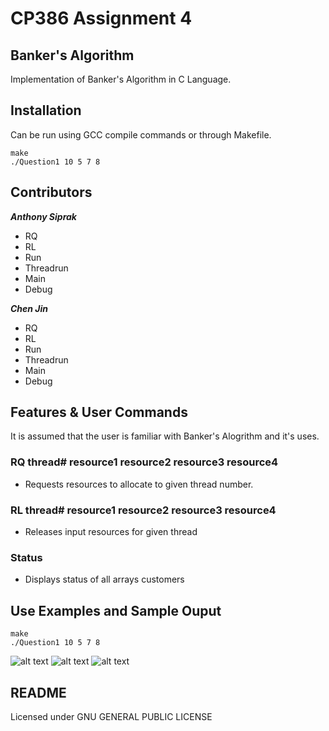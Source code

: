 # CP386 Assignment 4

## Banker's Algorithm
Implementation of Banker's Algorithm in C Language.

## Installation
Can be run using GCC compile commands or through Makefile.
```
make
./Question1 10 5 7 8
```

## Contributors
***Anthony Siprak***
- RQ
- RL
- Run
- Threadrun
- Main
- Debug

***Chen Jin***
- RQ
- RL
- Run
- Threadrun
- Main
- Debug

## Features & User Commands
It is assumed that the user is familiar with Banker's Alogrithm and it's uses.
### RQ thread# resource1 resource2 resource3 resource4
  - Requests resources to allocate to given thread number.
### RL thread# resource1 resource2 resource3 resource4  
  - Releases input resources for given thread
### Status
  - Displays status of all arrays customers

## Use Examples and Sample Ouput

```
make
./Question1 10 5 7 8
```
![alt text](https://i.ibb.co/mNM6pv7/p1.png)
![alt text](https://i.ibb.co/cwPdFNY/p2.png)
![alt text](https://i.ibb.co/9Nz7Sh9/p3.png)

## README
Licensed under GNU GENERAL PUBLIC LICENSE


